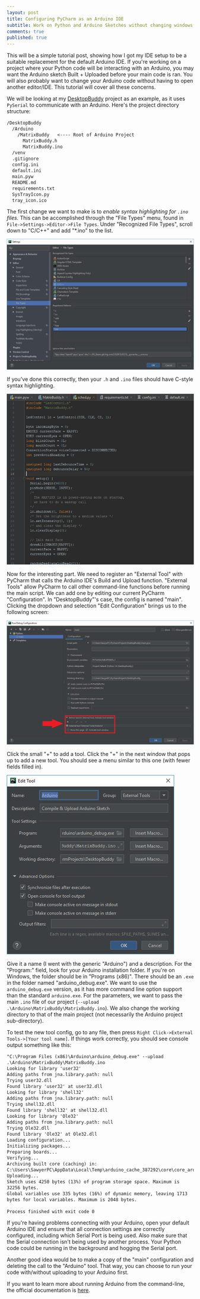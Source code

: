 ```yaml
---
layout: post
title: Configuring PyCharm as an Arduino IDE
subtitle: Work on Python and Arduino Sketches without changing windows!
comments: true
published: true
---
```


This will be a simple tutorial post, showing how I got my IDE setup to be a suitable replacement for the default Arduino IDE. If you're working on a project where your Python code will be interacting with an Arduino, you may want the Arduino sketch Built + Uploaded before your main code is ran. You will also probably want to change your Arduino code without having to open another editor/IDE. This tutorial will cover all these concerns. 

We will be looking at my [DesktopBuddy](https://github.com/samclane/DesktopBuddy) project as an example, as it uses `PySerial` to communicate with an Arduino. Here's the project directory structure:

```
/DesktopBuddy
  /Arduino
    /MatrixBuddy   <---- Root of Arduino Project
      MatrixBuddy.h
      MatrixBuddy.ino
  /venv
  .gitignore
  config.ini
  default.ini
  main.pyw
  README.md
  requirements.txt
  SysTrayIcon.py
  tray_icon.ico
```

The first change we want to make is to *enable syntax highlighting for `.ino` files.* This can be accomplished through the "File Types" menu, found in `File->Settings->Editor->File Types`. Under "Recognized File Types", scroll down to "C/C++" and add "*.ino" to the list. 

![file types](../images/pycharm-arduino/file-types.png)

If you've done this correctly, then your `.h` and `.ino` files should have C-style syntax highlighting.

![highlight](../images/pycharm-arduino/highlighted.png)

Now for the interesting part. We need to register an "External Tool" with PyCharm that calls the Arduino IDE's Build and Upload function. "External Tools" allow PyCharm to call other command-line functions before running the main script. We can add one by editing our current PyCharm "Configuration". In "DesktopBuddy"'s case, the config is named "main". Clicking the dropdown and selection "Edit Configuration" brings us to the following screen:

![edit config](../images/pycharm-arduino/external_tool_location.png)

Click the small "+" to add a tool. Click the "+" in the next window that pops up to add a new tool. You should see a menu similar to this one (with fewer fields filled in).

![tool](../images/pycharm-arduino/edit_tool_config.png)

Give it a name (I went with the generic "Arduino") and a description. For the "Program:" field, look for your Arduino installation folder. If you're on Windows, the folder should be in "Programs (x86)". There should be an `.exe` in the folder named "arduino_debug.exe". We want to use the `arduino_debug.exe` version, as it has more command line option support than the standard `arduino.exe`. For the parameters, we want to pass the main `.ino` file of our project (`--upload .\Arduino\MatrixBuddy\MatrixBuddy.ino`). We also change the working directory to that of the main project (not necessarily the Arduino project sub-directory). 

To test the new tool config, go to any file, then press `Right Click->External Tools->[Your tool name]`. If things work correctly, you should see console output something like this:

```
"C:\Program Files (x86)\Arduino\arduino_debug.exe" --upload .\Arduino\MatrixBuddy\MatrixBuddy.ino
Looking for library 'user32'
Adding paths from jna.library.path: null
Trying user32.dll
Found library 'user32' at user32.dll
Looking for library 'shell32'
Adding paths from jna.library.path: null
Trying shell32.dll
Found library 'shell32' at shell32.dll
Looking for library 'Ole32'
Adding paths from jna.library.path: null
Trying Ole32.dll
Found library 'Ole32' at Ole32.dll
Loading configuration...
Initializing packages...
Preparing boards...
Verifying...
Archiving built core (caching) in: C:\Users\SawyerPC\AppData\Local\Temp\arduino_cache_387292\core\core_arduino_avr_uno_f91d2b09f572af936e3b3ffff0200535.a
Uploading...
Sketch uses 4250 bytes (13%) of program storage space. Maximum is 32256 bytes.
Global variables use 335 bytes (16%) of dynamic memory, leaving 1713 bytes for local variables. Maximum is 2048 bytes.

Process finished with exit code 0
```

If you're having problems connecting with your Arduino, open your default Arduino IDE and ensure that all connection settings are correctly configured, including which Serial Port is being used. Also make sure that the Serial connection isn't being used by another process. Your Python code could be running in the background and hogging the Serial port. 
 
Another good idea would be to make a copy of the "main" configuration and deleting the call to the "Arduino" tool. That way, you can choose to run your code with/without uploading to your Arduino first.

If you want to learn more about running Arduino from the command-line, the official documentation is [here](https://github.com/arduino/Arduino/blob/master/build/shared/manpage.adoc).